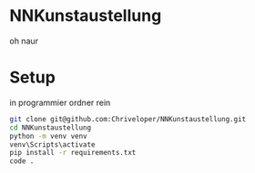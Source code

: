 # NNKunstaustellung
oh naur

# Setup
in programmier ordner rein

```bash
git clone git@github.com:Chriveloper/NNKunstaustellung.git
cd NNKunstaustellung
python -m venv venv
venv\Scripts\activate
pip install -r requirements.txt
code .
```
